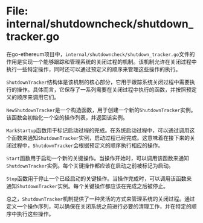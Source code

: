 # File: internal/shutdowncheck/shutdown_tracker.go

在go-ethereum项目中，`internal/shutdowncheck/shutdown_tracker.go`文件的作用是实现一个能够跟踪和管理系统的关闭过程的机制。该机制允许在关闭过程中执行一些特定操作，同时还可以通过预定义的顺序来管理这些操作的执行。

`ShutdownTracker`结构体是该机制的核心部分，它用于跟踪系统关闭过程中需要执行的操作。具体而言，它保存了一系列需要在关闭过程中执行的函数，并按照预定义的顺序来调用它们。

`NewShutdownTracker`是一个构造函数，用于创建一个新的`ShutdownTracker`实例。该函数会初始化一个空的操作列表，并返回该实例。

`MarkStartup`函数用于标记启动过程的完成。在系统启动过程中，可以通过调用这个函数来通知`ShutdownTracker`实例，启动过程已经完成。这意味着在接下来的关闭过程中，`ShutdownTracker`会根据预定义的顺序执行相应的操作。

`Start`函数用于启动一个新的关键操作。当操作开始时，可以调用该函数来通知`ShutdownTracker`实例。每个关键操作都应该在启动之前被标记为启动。

`Stop`函数用于停止一个已经启动的关键操作。当操作完成时，可以调用该函数来通知`ShutdownTracker`实例。每个关键操作都应该在完成之后被停止。

总之，`ShutdownTracker`机制提供了一种灵活的方式来管理系统的关闭过程。通过定义一个操作序列，可以确保在关闭系统之前进行必要的清理工作，并在特定的顺序中执行这些操作。

